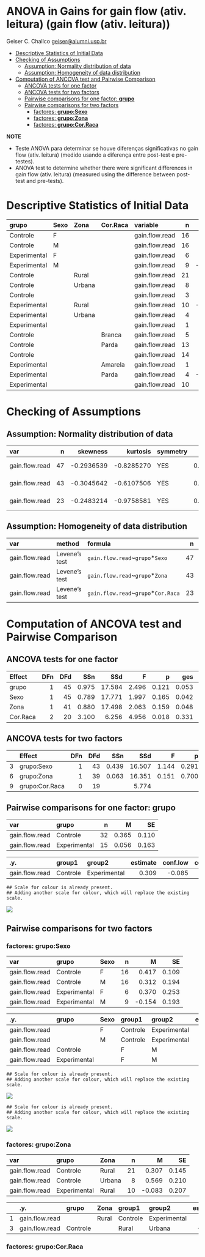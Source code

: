 ANOVA in Gains for gain flow (ativ. leitura) (gain flow (ativ. leitura))
================
Geiser C. Challco <geiser@alumni.usp.br>

- [Descriptive Statistics of Initial
  Data](#descriptive-statistics-of-initial-data)
- [Checking of Assumptions](#checking-of-assumptions)
  - [Assumption: Normality distribution of
    data](#assumption-normality-distribution-of-data)
  - [Assumption: Homogeneity of data
    distribution](#assumption-homogeneity-of-data-distribution)
- [Computation of ANCOVA test and Pairwise
  Comparison](#computation-of-ancova-test-and-pairwise-comparison)
  - [ANCOVA tests for one factor](#ancova-tests-for-one-factor)
  - [ANCOVA tests for two factors](#ancova-tests-for-two-factors)
  - [Pairwise comparisons for one factor:
    **grupo**](#pairwise-comparisons-for-one-factor-grupo)
  - [Pairwise comparisons for two
    factors](#pairwise-comparisons-for-two-factors)
    - [factores: **grupo:Sexo**](#factores-gruposexo)
    - [factores: **grupo:Zona**](#factores-grupozona)
    - [factores: **grupo:Cor.Raca**](#factores-grupocorraca)

**NOTE**

- Teste ANOVA para determinar se houve diferenças significativas no gain
  flow (ativ. leitura) (medido usando a diferença entre post-test e
  pre-testes).
- ANOVA test to determine whether there were significant differences in
  gain flow (ativ. leitura) (measured using the difference between
  post-test and pre-tests).

# Descriptive Statistics of Initial Data

| grupo        | Sexo | Zona   | Cor.Raca | variable       |   n |   mean | median |    min |   max |    sd |    se |    ci |   iqr |
|:-------------|:-----|:-------|:---------|:---------------|----:|-------:|-------:|-------:|------:|------:|------:|------:|------:|
| Controle     | F    |        |          | gain.flow.read |  16 |  0.417 |  0.444 | -0.111 | 1.222 | 0.438 | 0.109 | 0.233 | 0.778 |
| Controle     | M    |        |          | gain.flow.read |  16 |  0.312 |  0.556 | -0.889 | 1.556 | 0.776 | 0.194 | 0.414 | 1.222 |
| Experimental | F    |        |          | gain.flow.read |   6 |  0.370 |  0.444 | -0.333 | 1.111 | 0.619 | 0.253 | 0.650 | 1.028 |
| Experimental | M    |        |          | gain.flow.read |   9 | -0.154 | -0.083 | -1.111 | 0.556 | 0.578 | 0.193 | 0.444 | 0.861 |
| Controle     |      | Rural  |          | gain.flow.read |  21 |  0.307 |  0.444 | -0.889 | 1.556 | 0.667 | 0.145 | 0.303 | 0.889 |
| Controle     |      | Urbana |          | gain.flow.read |   8 |  0.569 |  0.778 | -0.778 | 1.111 | 0.595 | 0.210 | 0.498 | 0.333 |
| Controle     |      |        |          | gain.flow.read |   3 |  0.222 |  0.333 | -0.111 | 0.444 | 0.294 | 0.170 | 0.730 | 0.278 |
| Experimental |      | Rural  |          | gain.flow.read |  10 | -0.083 | -0.208 | -1.111 | 0.889 | 0.653 | 0.207 | 0.467 | 1.035 |
| Experimental |      | Urbana |          | gain.flow.read |   4 |  0.361 |  0.333 | -0.333 | 1.111 | 0.618 | 0.309 | 0.983 | 0.694 |
| Experimental |      |        |          | gain.flow.read |   1 |  0.222 |  0.222 |  0.222 | 0.222 |       |       |       | 0.000 |
| Controle     |      |        | Branca   | gain.flow.read |   5 |  0.844 |  0.778 |  0.111 | 1.556 | 0.564 | 0.252 | 0.701 | 0.667 |
| Controle     |      |        | Parda    | gain.flow.read |  13 |  0.043 |  0.000 | -0.889 | 0.889 | 0.577 | 0.160 | 0.348 | 0.667 |
| Controle     |      |        |          | gain.flow.read |  14 |  0.492 |  0.778 | -0.778 | 1.111 | 0.556 | 0.149 | 0.321 | 0.444 |
| Experimental |      |        | Amarela  | gain.flow.read |   1 |  0.222 |  0.222 |  0.222 | 0.222 |       |       |       | 0.000 |
| Experimental |      |        | Parda    | gain.flow.read |   4 | -0.354 | -0.486 | -0.667 | 0.222 | 0.413 | 0.206 | 0.657 | 0.451 |
| Experimental |      |        |          | gain.flow.read |  10 |  0.203 |  0.333 | -1.111 | 1.111 | 0.679 | 0.215 | 0.486 | 0.910 |

# Checking of Assumptions

## Assumption: Normality distribution of data

| var            |   n |   skewness |   kurtosis | symmetry | statistic | method       |         p | p.signif | normality |
|:---------------|----:|-----------:|-----------:|:---------|----------:|:-------------|----------:|:---------|:----------|
| gain.flow.read |  47 | -0.2936539 | -0.8285270 | YES      | 0.9643383 | Shapiro-Wilk | 0.1597401 | ns       | YES       |
| gain.flow.read |  43 | -0.3045642 | -0.6107506 | YES      | 0.9772620 | Shapiro-Wilk | 0.5427765 | ns       | YES       |
| gain.flow.read |  23 | -0.2483214 | -0.9758581 | YES      | 0.9525145 | Shapiro-Wilk | 0.3296840 | ns       | YES       |

## Assumption: Homogeneity of data distribution

| var            | method        | formula                              |   n | df1 | df2 | statistic |         p | p.signif |
|:---------------|:--------------|:-------------------------------------|----:|----:|----:|----------:|----------:|:---------|
| gain.flow.read | Levene’s test | `gain.flow.read`~`grupo`\*`Sexo`     |  47 |   3 |  43 | 1.1440504 | 0.3421361 | ns       |
| gain.flow.read | Levene’s test | `gain.flow.read`~`grupo`\*`Zona`     |  43 |   3 |  39 | 0.4712148 | 0.7040846 | ns       |
| gain.flow.read | Levene’s test | `gain.flow.read`~`grupo`\*`Cor.Raca` |  23 |   3 |  19 | 0.7703002 | 0.5248083 | ns       |

# Computation of ANCOVA test and Pairwise Comparison

## ANCOVA tests for one factor

| Effect   | DFn | DFd |   SSn |    SSd |     F |     p |   ges | p\<.05 |
|:---------|----:|----:|------:|-------:|------:|------:|------:|:-------|
| grupo    |   1 |  45 | 0.975 | 17.584 | 2.496 | 0.121 | 0.053 |        |
| Sexo     |   1 |  45 | 0.789 | 17.771 | 1.997 | 0.165 | 0.042 |        |
| Zona     |   1 |  41 | 0.880 | 17.498 | 2.063 | 0.159 | 0.048 |        |
| Cor.Raca |   2 |  20 | 3.100 |  6.256 | 4.956 | 0.018 | 0.331 | \*     |

## ANCOVA tests for two factors

|     | Effect         | DFn | DFd |   SSn |    SSd |     F |     p |   ges | p\<.05 |
|:----|:---------------|----:|----:|------:|-------:|------:|------:|------:|:-------|
| 3   | grupo:Sexo     |   1 |  43 | 0.439 | 16.507 | 1.144 | 0.291 | 0.026 |        |
| 6   | grupo:Zona     |   1 |  39 | 0.063 | 16.351 | 0.151 | 0.700 | 0.004 |        |
| 9   | grupo:Cor.Raca |   0 |  19 |       |  5.774 |       |       |       |        |

## Pairwise comparisons for one factor: **grupo**

| var            | grupo        |   n |     M |    SE |
|:---------------|:-------------|----:|------:|------:|
| gain.flow.read | Controle     |  32 | 0.365 | 0.110 |
| gain.flow.read | Experimental |  15 | 0.056 | 0.163 |

| .y.            | group1   | group2       | estimate | conf.low | conf.high |    se | statistic |     p | p.adj | p.adj.signif |
|:---------------|:---------|:-------------|---------:|---------:|----------:|------:|----------:|------:|------:|:-------------|
| gain.flow.read | Controle | Experimental |    0.309 |   -0.085 |     0.703 | 0.196 |      1.58 | 0.121 | 0.121 | ns           |

    ## Scale for colour is already present.
    ## Adding another scale for colour, which will replace the existing scale.

![](stari-gain.flow.read-Serie-6-ano-gain_files/figure-gfm/unnamed-chunk-18-1.png)<!-- -->

## Pairwise comparisons for two factors

### factores: **grupo:Sexo**

| var            | grupo        | Sexo |   n |      M |    SE |
|:---------------|:-------------|:-----|----:|-------:|------:|
| gain.flow.read | Controle     | F    |  16 |  0.417 | 0.109 |
| gain.flow.read | Controle     | M    |  16 |  0.312 | 0.194 |
| gain.flow.read | Experimental | F    |   6 |  0.370 | 0.253 |
| gain.flow.read | Experimental | M    |   9 | -0.154 | 0.193 |

| .y.            | grupo        | Sexo | group1   | group2       | estimate | conf.low | conf.high |    se | statistic |     p | p.adj | p.adj.signif |
|:---------------|:-------------|:-----|:---------|:-------------|---------:|---------:|----------:|------:|----------:|------:|------:|:-------------|
| gain.flow.read |              | F    | Controle | Experimental |    0.046 |   -0.552 |     0.644 | 0.297 |     0.156 | 0.877 | 0.877 | ns           |
| gain.flow.read |              | M    | Controle | Experimental |    0.467 |   -0.054 |     0.987 | 0.258 |     1.808 | 0.078 | 0.078 | ns           |
| gain.flow.read | Controle     |      | F        | M            |    0.104 |   -0.338 |     0.546 | 0.219 |     0.476 | 0.637 | 0.637 | ns           |
| gain.flow.read | Experimental |      | F        | M            |    0.525 |   -0.134 |     1.183 | 0.327 |     1.607 | 0.115 | 0.115 | ns           |

    ## Scale for colour is already present.
    ## Adding another scale for colour, which will replace the existing scale.

![](stari-gain.flow.read-Serie-6-ano-gain_files/figure-gfm/unnamed-chunk-28-1.png)<!-- -->

    ## Scale for colour is already present.
    ## Adding another scale for colour, which will replace the existing scale.

![](stari-gain.flow.read-Serie-6-ano-gain_files/figure-gfm/unnamed-chunk-29-1.png)<!-- -->

### factores: **grupo:Zona**

| var            | grupo        | Zona   |   n |      M |    SE |
|:---------------|:-------------|:-------|----:|-------:|------:|
| gain.flow.read | Controle     | Rural  |  21 |  0.307 | 0.145 |
| gain.flow.read | Controle     | Urbana |   8 |  0.569 | 0.210 |
| gain.flow.read | Experimental | Rural  |  10 | -0.083 | 0.207 |

|     | .y.            | grupo    | Zona  | group1   | group2       | estimate | conf.low | conf.high |   se | statistic |     p | p.adj | p.adj.signif |
|:----|:---------------|:---------|:------|:---------|:-------------|---------:|---------:|----------:|-----:|----------:|------:|------:|:-------------|
| 1   | gain.flow.read |          | Rural | Controle | Experimental |    0.390 |   -0.116 |     0.897 | 0.25 |     1.563 | 0.127 | 0.127 | ns           |
| 3   | gain.flow.read | Controle |       | Rural    | Urbana       |   -0.263 |   -0.810 |     0.285 | 0.27 |    -0.972 | 0.337 | 0.337 | ns           |

### factores: **grupo:Cor.Raca**
